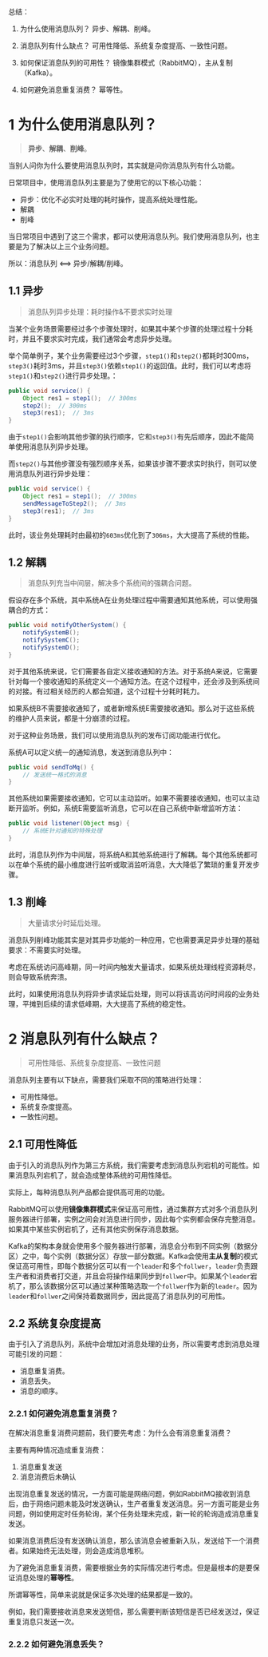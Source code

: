 总结：
1. 为什么使用消息队列？
异步、解耦、削峰。

2. 消息队列有什么缺点？
可用性降低、系统复杂度提高、一致性问题。

3. 如何保证消息队列的可用性？
镜像集群模式（RabbitMQ），主从复制（Kafka）。

4. 如何避免消息重复消费？
幂等性。



# 1 为什么使用消息队列？
> **异步**、**解耦**、**削峰**。

当别人问你为什么要使用消息队列时，其实就是问你消息队列有什么功能。

日常项目中，使用消息队列主要是为了使用它的以下核心功能：
- 异步：优化不必实时处理的耗时操作，提高系统处理性能。
- 解耦
- 削峰

当日常项目中遇到了这三个需求，都可以使用消息队列。我们使用消息队列，也主要是为了解决以上三个业务问题。

所以：消息队列 <==> 异步/解耦/削峰。

## 1.1 异步
> 消息队列异步处理：耗时操作&不要求实时处理

当某个业务场景需要经过多个步骤处理时，如果其中某个步骤的处理过程十分耗时，并且不要求实时完成，我们通常会考虑异步处理。

举个简单例子，某个业务需要经过3个步骤，`step1()`和`step2()`都耗时300ms，`step3()`耗时3ms，并且`step3()`依赖`step1()`的返回值。此时，我们可以考虑将`step1()`和`step2()`进行异步处理。：
```java
public void service() {
	Object res1 = step1();  // 300ms
	step2();  // 300ms
	step3(res1);  // 3ms
}
```

由于`step1()`会影响其他步骤的执行顺序，它和`step3()`有先后顺序，因此不能简单使用消息队列异步处理。

而`step2()`与其他步骤没有强烈顺序关系，如果该步骤不要求实时执行，则可以使用消息队列进行异步处理：
```java
public void service() {
	Object res1 = step1();  // 300ms
	sendMessageToStep2();  // 3ms
	step3(res1);  // 3ms
}
```

此时，该业务处理耗时由最初的`603ms`优化到了`306ms`，大大提高了系统的性能。

## 1.2 解耦
> 消息队列充当中间层，解决多个系统间的强耦合问题。

假设存在多个系统，其中系统A在业务处理过程中需要通知其他系统，可以使用强耦合的方式：
```java
public void notifyOtherSystem() {
	notifySystemB();
	notifySystemC();
	notifySystemD();
}
```

对于其他系统来说，它们需要各自定义接收通知的方法。对于系统A来说，它需要针对每一个接收通知的系统定义一个通知方法。在这个过程中，还会涉及到系统间的对接。有过相关经历的人都会知道，这个过程十分耗时耗力。

如果系统B不需要接收通知了，或者新增系统E需要接收通知。那么对于这些系统的维护人员来说，都是十分崩溃的过程。

对于这种业务场景，我们可以使用消息队列的发布订阅功能进行优化。

系统A可以定义统一的通知消息，发送到消息队列中：
```java
public void sendToMq() {
	// 发送统一格式的消息
}
```

其他系统如果需要接收通知，它可以主动监听。如果不需要接收通知，也可以主动断开监听。例如，系统E需要监听消息，它可以在自己系统中新增监听方法：
```java
public void listener(Object msg) {
	// 系统E针对通知的特殊处理
}
```

此时，消息队列作为中间层，将系统A和其他系统进行了解耦。每个其他系统都可以在单个系统的最小维度进行监听或取消监听消息，大大降低了繁琐的重复开发步骤。

## 1.3 削峰
> 大量请求分时延后处理。

消息队列削峰功能其实是对其异步功能的一种应用，它也需要满足异步处理的基础要求：不需要实时处理。

考虑在系统访问高峰期，同一时间内触发大量请求，如果系统处理线程资源耗尽，则会导致系统奔溃。

此时，如果使用消息队列将异步请求延后处理，则可以将该高访问时间段的业务处理，平摊到后续的请求低峰期，大大提高了系统的稳定性。

# 2 消息队列有什么缺点？
> 可用性降低、系统复杂度提高、一致性问题

消息队列主要有以下缺点，需要我们采取不同的策略进行处理：
- 可用性降低。
- 系统复杂度提高。
- 一致性问题。


## 2.1 可用性降低
由于引入的消息队列作为第三方系统，我们需要考虑到消息队列宕机的可能性。如果消息队列宕机了，就会造成整体系统的可用性降低。

实际上，每种消息队列产品都会提供高可用的功能。

RabbitMQ可以使用**镜像集群模式**来保证高可用性，通过集群方式对多个消息队列服务器进行部署，实例之间会对消息进行同步，因此每个实例都会保存完整消息。如果其中某些实例宕机了，还有其他实例保存消息数据。

Kafka的架构本身就会使用多个服务器进行部署，消息会分布到不同实例（数据分区）之中，每个实例（数据分区）存放一部分数据。Kafka会使用**主从复制**的模式保证高可用性，即每个数据分区可以有一个`leader`和多个`follwer`，`leader`负责跟生产者和消费者打交道，并且会将操作结果同步到`follwer`中。如果某个`leader`宕机了，那么该数据分区可以通过某种策略选取一个`follwer`作为新的`leader`。因为`leader`和`follwer`之间保持着数据同步，因此提高了消息队列的可用性。

## 2.2 系统复杂度提高
由于引入了消息队列，系统中会增加对消息处理的业务，所以需要考虑到消息处理可能引发的问题：
- 消息重复消费。
- 消息丢失。
- 消息的顺序。

### 2.2.1 如何避免消息重复消费？
在解决消息重复消费问题前，我们要先考虑：为什么会有消息重复消费？

主要有两种情况造成重复消费：
1. 消息重复发送
2. 消息消费后未确认

出现消息重复发送的情况，一方面可能是网络问题，例如RabbitMQ接收到消息后，由于网络问题未能及时发送确认，生产者重复发送消息。另一方面可能是业务问题，例如使用定时任务轮询，某个任务处理未完成，新一轮的轮询造成消息重复发送。

如果消息消费后没有发送确认消息，那么该消息会被重新入队，发送给下一个消费者。如果始终无法处理，则会造成消息堆积。

为了避免消息重复消费，需要根据业务的实际情况进行考虑。但是最根本的是要保证消息处理的**幂等性**。

所谓幂等性，简单来说就是保证多次处理的结果都是一致的。

例如，我们需要接收消息来发送短信，那么需要判断该短信是否已经发送过，保证重复消息只发送一次。

### 2.2.2 如何避免消息丢失？
